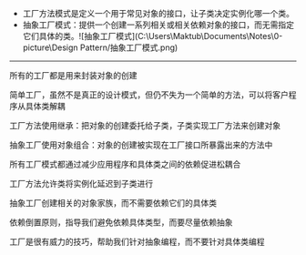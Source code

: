 * 工厂方法模式是定义一个用于常见对象的接口，让子类决定实例化哪一个类。
* 抽象工厂模式：提供一个创建一系列相关或相关依赖对象的接口，而无需指定它们具体的类。![抽象工厂模式](C:\Users\Maktub\Documents\Notes\0-picture\Design Pattern/抽象工厂模式.png)

  

----

所有的工厂都是用来封装对象的创建

简单工厂，虽然不是真正的设计模式，但仍不失为一个简单的方法，可以将客户程序从具体类解耦

工厂方法使用继承：把对象的创建委托给子类，子类实现工厂方法来创建对象

抽象工厂使用对象组合：对象的创建被实现在工厂接口所暴露出来的方法中

所有工厂模式都通过减少应用程序和具体类之间的依赖促进松耦合

工厂方法允许类将实例化延迟到子类进行

抽象工厂创建相关的对象家族，而不需要依赖它们的具体类

依赖倒置原则，指导我们避免依赖具体类型，而要尽量依赖抽象

工厂是很有威力的技巧，帮助我们针对抽象编程，而不要针对具体类编程

